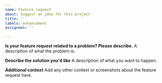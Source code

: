 ```yaml
---
name: Feature request
about: Suggest an idea for this project
title: ''
labels: enhancement
assignees: ''

---
```


**Is your feature request related to a problem? Please describe.**
A description of what the problem is.

**Describe the solution you'd like**
A description of what you want to happen.

**Additional context**
Add any other context or screenshots about the feature request here.
